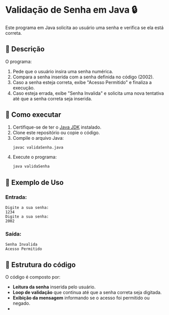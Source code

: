 # Validação de Senha em Java 🔒

Este programa em Java solicita ao usuário uma senha e verifica se ela está correta.

## 📝 Descrição

O programa:

1. Pede que o usuário insira uma senha numérica.
2. Compara a senha inserida com a senha definida no código (2002).
3. Caso a senha esteja correta, exibe "Acesso Permitido" e finaliza a execução.
4. Caso esteja errada, exibe "Senha Invalida" e solicita uma nova tentativa até que a senha correta seja inserida.

## 🚀 Como executar

1. Certifique-se de ter o [Java JDK](https://www.oracle.com/java/technologies/javase-downloads.html) instalado.
2. Clone este repositório ou copie o código.
3. Compile o arquivo Java:
   ```bash
   javac validaSenha.java
   ```
4. Execute o programa:
   ```bash
   java validaSenha
   ```

## 📌 Exemplo de Uso

### Entrada:

```
Digite a sua senha:
1234
Digite a sua senha:
2002
```

### Saída:

```
Senha Invalida
Acesso Permitido
```

## 📂 Estrutura do código

O código é composto por:

- **Leitura da senha** inserida pelo usuário.
- **Loop de validação** que continua até que a senha correta seja digitada.
- **Exibição da mensagem** informando se o acesso foi permitido ou negado.
- 
